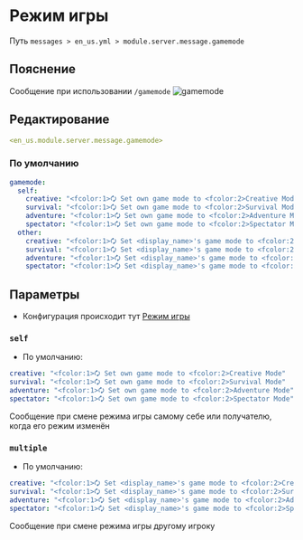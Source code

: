 # Режим игры
Путь `messages > en_us.yml > module.server.message.gamemode`

## Пояснение
Сообщение при использовании `/gamemode`
![gamemode](/gamemode.png)

## Редактирование
```yaml
<en_us.module.server.message.gamemode>
```

### По умолчанию
```yaml
gamemode:
  self:
    creative: "<fcolor:1>🗘 Set own game mode to <fcolor:2>Creative Mode"
    survival: "<fcolor:1>🗘 Set own game mode to <fcolor:2>Survival Mode"
    adventure: "<fcolor:1>🗘 Set own game mode to <fcolor:2>Adventure Mode"
    spectator: "<fcolor:1>🗘 Set own game mode to <fcolor:2>Spectator Mode"
  other:
    creative: "<fcolor:1>🗘 Set <display_name>'s game mode to <fcolor:2>Creative Mode"
    survival: "<fcolor:1>🗘 Set <display_name>'s game mode to <fcolor:2>Survival Mode"
    adventure: "<fcolor:1>🗘 Set <display_name>'s game mode to <fcolor:2>Adventure Mode"
    spectator: "<fcolor:1>🗘 Set <display_name>'s game mode to <fcolor:2>Spectator Mode"
```

## Параметры

- Конфигурация происходит тут [Режим игры](/ru/config/module/server/message/gamemode/)

### `self`
- По умолчанию:
```yaml
creative: "<fcolor:1>🗘 Set own game mode to <fcolor:2>Creative Mode"
survival: "<fcolor:1>🗘 Set own game mode to <fcolor:2>Survival Mode"
adventure: "<fcolor:1>🗘 Set own game mode to <fcolor:2>Adventure Mode"
spectator: "<fcolor:1>🗘 Set own game mode to <fcolor:2>Spectator Mode"
```

Сообщение при смене режима игры самому себе или получателю, когда его режим изменён

### `multiple`
- По умолчанию:
```yaml
creative: "<fcolor:1>🗘 Set <display_name>'s game mode to <fcolor:2>Creative Mode"
survival: "<fcolor:1>🗘 Set <display_name>'s game mode to <fcolor:2>Survival Mode"
adventure: "<fcolor:1>🗘 Set <display_name>'s game mode to <fcolor:2>Adventure Mode"
spectator: "<fcolor:1>🗘 Set <display_name>'s game mode to <fcolor:2>Spectator Mode"
```

Сообщение при смене режима игры другому игроку